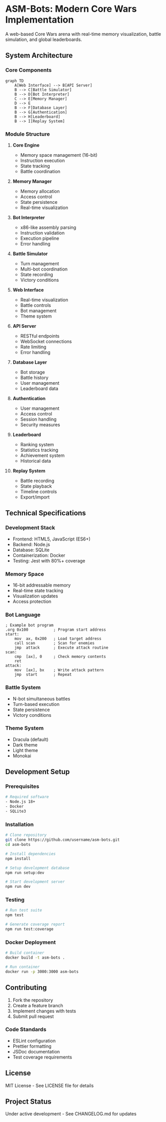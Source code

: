# ASM-Bots: Modern Core Wars Implementation

A web-based Core Wars arena with real-time memory visualization, battle simulation, and global leaderboards.

## System Architecture

### Core Components

```mermaid
graph TD
    A[Web Interface] --> B[API Server]
    B --> C[Battle Simulator]
    B --> D[Bot Interpreter]
    C --> E[Memory Manager]
    D --> E
    B --> F[Database Layer]
    B --> G[Authentication]
    B --> H[Leaderboard]
    B --> I[Replay System]
```

### Module Structure

1. **Core Engine**
   - Memory space management (16-bit)
   - Instruction execution
   - State tracking
   - Battle coordination

2. **Memory Manager**
   - Memory allocation
   - Access control
   - State persistence
   - Real-time visualization

3. **Bot Interpreter**
   - x86-like assembly parsing
   - Instruction validation
   - Execution pipeline
   - Error handling

4. **Battle Simulator**
   - Turn management
   - Multi-bot coordination
   - State recording
   - Victory conditions

5. **Web Interface**
   - Real-time visualization
   - Battle controls
   - Bot management
   - Theme system

6. **API Server**
   - RESTful endpoints
   - WebSocket connections
   - Rate limiting
   - Error handling

7. **Database Layer**
   - Bot storage
   - Battle history
   - User management
   - Leaderboard data

8. **Authentication**
   - User management
   - Access control
   - Session handling
   - Security measures

9. **Leaderboard**
   - Ranking system
   - Statistics tracking
   - Achievement system
   - Historical data

10. **Replay System**
    - Battle recording
    - State playback
    - Timeline controls
    - Export/import

## Technical Specifications

### Development Stack
- Frontend: HTML5, JavaScript (ES6+)
- Backend: Node.js
- Database: SQLite
- Containerization: Docker
- Testing: Jest with 80%+ coverage

### Memory Space
- 16-bit addressable memory
- Real-time state tracking
- Visualization updates
- Access protection

### Bot Language
```assembly
; Example bot program
.org 0x100           ; Program start address
start:
    mov  ax, 0x200   ; Load target address
    call scan        ; Scan for enemies
    jmp  attack      ; Execute attack routine
scan:
    cmp  [ax], 0     ; Check memory contents
    ret
attack:
    mov  [ax], bx    ; Write attack pattern
    jmp  start       ; Repeat
```

### Battle System
- N-bot simultaneous battles
- Turn-based execution
- State persistence
- Victory conditions

### Theme System
- Dracula (default)
- Dark theme
- Light theme
- Monokai

## Development Setup

### Prerequisites
```bash
# Required software
- Node.js 18+
- Docker
- SQLite3
```

### Installation
```bash
# Clone repository
git clone https://github.com/username/asm-bots.git
cd asm-bots

# Install dependencies
npm install

# Setup development database
npm run setup:dev

# Start development server
npm run dev
```

### Testing
```bash
# Run test suite
npm test

# Generate coverage report
npm run test:coverage
```

### Docker Deployment
```bash
# Build container
docker build -t asm-bots .

# Run container
docker run -p 3000:3000 asm-bots
```

## Contributing

1. Fork the repository
2. Create a feature branch
3. Implement changes with tests
4. Submit pull request

### Code Standards
- ESLint configuration
- Prettier formatting
- JSDoc documentation
- Test coverage requirements

## License

MIT License - See LICENSE file for details

## Project Status

Under active development - See CHANGELOG.md for updates
